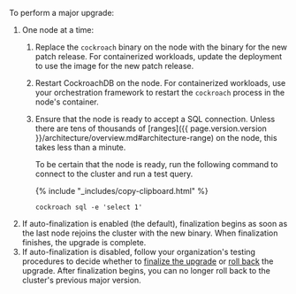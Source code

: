 To perform a major upgrade:

1. One node at a time:
    1. Replace the `cockroach` binary on the node with the binary for the new patch release. For containerized workloads, update the deployment to use the image for the new patch release.
    1. Restart CockroachDB on the node. For containerized workloads, use your orchestration framework to restart the `cockroach` process in the node's container.
    1. Ensure that the node is ready to accept a SQL connection. Unless there are tens of thousands of [ranges]({{ page.version.version }}/architecture/overview.md#architecture-range) on the node, this takes less than a minute.

        To be certain that the node is ready, run the following command to connect to the cluster and run a test query.

        {% include "_includes/copy-clipboard.html" %}
        ~~~ shell
        cockroach sql -e 'select 1'
        ~~~
1. If auto-finalization is enabled (the default), finalization begins as soon as the last node rejoins the cluster with the new binary. When finalization finishes, the upgrade is complete.
1. If auto-finalization is disabled, follow your organization's testing procedures to decide whether to [finalize the upgrade](#finalize-a-major-version-upgrade-manually) or [roll back](#roll-back-a-major-version-upgrade) the upgrade. After finalization begins, you can no longer roll back to the cluster's previous major version.
